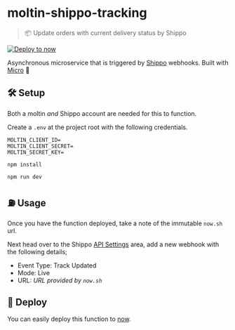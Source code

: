 # moltin-shippo-tracking

> 📦 Update orders with current delivery status by Shippo

[![Deploy to now](https://deploy.now.sh/static/button.svg)](https://deploy.now.sh/?repo=https://github.com/notrab/moltin-shippo-integration&env=MOLTIN_CLIENT_ID&env=MOLTIN_SECRET_KEY&env=SHIPPO_PRIVATE_KEY&env=MOLTIN_WEBHOOK_SECRET)

Asynchronous microservice that is triggered by [Shippo](https://goshippo.com) webhooks. Built with [Micro](https://github.com/zeit/micro) 🤩

## 🛠 Setup

Both a moltin _and_ Shippo account are needed for this to function.

Create a `.env` at the project root with the following credentials.

```dosini
MOLTIN_CLIENT_ID=
MOLTIN_CLIENT_SECRET=
MOLTIN_SECRET_KEY=
```

`npm install`

`npm run dev`

## ⛽️ Usage

Once you have the function deployed, take a note of the immutable `now.sh` url.

<!-- You can use this URL to make requests, providing you send along `X-MOLTIN-SECRET-KEY` in the request header. -->

Next head over to the Shippo [API Settings](https://app.goshippo.com/api/) area, add a new webhook with the following details;

* Event Type: Track Updated
* Mode: Live
* URL: _URL provided by `now.sh`_

## 🚀 Deploy

You can easily deploy this function to [now](https://now.sh).
